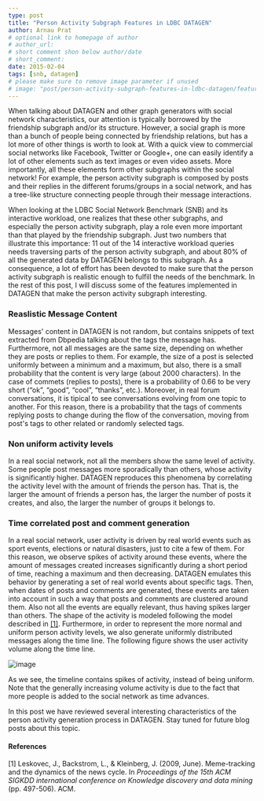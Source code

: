 ```yaml
---
type: post
title: "Person Activity Subgraph Features in LDBC DATAGEN"
author: Arnau Prat
# optional link to homepage of author
# author_url: 
# short comment shon below author/date
# short_comment:
date: 2015-02-04
tags: [snb, datagen]
# please make sure to remove image parameter if unused
# image: "post/person-activity-subgraph-features-in-ldbc-datagen/featured.png" 
---
```


When talking about DATAGEN and other graph generators with social
network characteristics, our attention is typically borrowed by the
friendship subgraph and/or its structure. However, a social graph is
more than a bunch of people being connected by friendship relations, but
has a lot more of other things is worth to look at. With a quick view to
commercial social networks like Facebook, Twitter or Google+, one can
easily identify a lot of other elements such as text images or even
video assets. More importantly, all these elements form other subgraphs
within the social network! For example, the person activity subgraph is
composed by posts and their replies in the different forums/groups in a
social network, and has a tree-like structure connecting people through
their message interactions.

When looking at the LDBC Social Network Benchmark (SNB) and its
interactive workload, one realizes that these other subgraphs, and
especially the person activity subgraph, play a role even more important
than that played by the friendship subgraph. Just two numbers that
illustrate this importance: 11 out of the 14 interactive workload
queries needs traversing parts of the person activity subgraph, and
about 80% of all the generated data by DATAGEN belongs to this subgraph.
As a consequence, a lot of effort has been devoted to make sure that the
person activity subgraph is realistic enough to fulfill the needs of the
benchmark. In the rest of this post, I will discuss some of the features
implemented in DATAGEN that make the person activity subgraph
interesting.

### Reaslistic Message Content

Messages' content in DATAGEN is not random, but contains snippets of
text extracted from Dbpedia talking about the tags the message has.
Furthermore, not all messages are the same size, depending on whether
they are posts or replies to them. For example, the size of a post is
selected uniformly between a minimum and a maximum, but also, there is a
small probability that the content is very large (about 2000
characters). In the case of commets (replies to posts), there is a
probability of 0.66 to be very short (“ok”, “good”, “cool”, “thanks”,
etc.). Moreover, in real forum conversations, it is tipical to see
conversations evolving from one topic to another. For this reason, there
is a probability that the tags of comments replying posts to change
during the flow of the conversation, moving from post's tags to other
related or randomly selected tags.

### Non uniform activity levels

In a real social network, not all the members show the same level of
activity. Some people post messages more sporadically than others, whose
activity is significantly higher. DATAGEN reproduces this phenomena by
correlating the activity level with the amount of friends the person
has. That is, the larger the amount of friends a person has, the larger
the number of posts it creates, and also, the larger the number of
groups it belongs to.

### Time correlated post and comment generation

In a real social network, user activity is driven by real world events
such as sport events, elections or natural disasters, just to cite a few
of them. For this reason, we observe spikes of activity around these
events, where the amount of messages created increases significantly
during a short period of time, reaching a maximum and then decreasing.
DATAGEN emulates this behavior by generating a set of real world events
about specific tags. Then, when dates of posts and comments are
generated, these events are taken into account in such a way that posts
and comments are clustered around them. Also not all the events are
equally relevant, thus having spikes larger than others. The shape of
the activity is modeled following the model described in [[1]](#references).
Furthermore, in order to represent the more normal and uniform person
activity levels, we also generate uniformly distributed messages along
the time line. The following figure shows the user activity volume along
the time line.

![image](1.png)

As we see, the timeline contains spikes of activity, instead of being
uniform. Note that the generally increasing volume activity is due to
the fact that more people is added to the social network as time
advances.

In this post we have reviewed several interesting characteristics of the
person activity generation process in DATAGEN. Stay tuned for future
blog posts about this topic.

#### References

[1] Leskovec, J., Backstrom, L., & Kleinberg, J. (2009, June).
Meme-tracking and the dynamics of the news cycle. In _Proceedings of the
15th ACM SIGKDD international conference on Knowledge discovery and data
mining_ (pp. 497-506). ACM.
